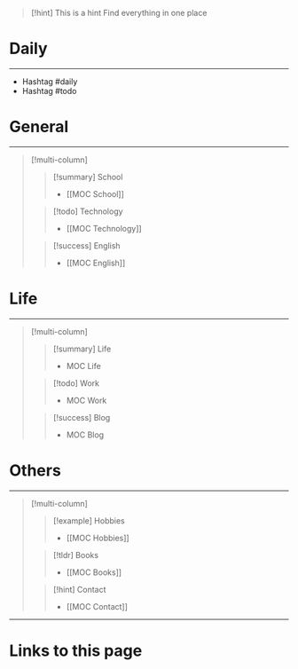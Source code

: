 
> [!hint] This is a hint
> Find everything in one place


# Daily
---
- Hashtag #daily 
- Hashtag #todo 

# General 
--- 
> [!multi-column] 
> 
>>[!summary] School
>> - [[MOC School]]
>>
>>  
> 
>> [!todo] Technology
>>- [[MOC Technology]]
>>
>
>> [!success] English
>>- [[MOC English]]
>

# Life 
---
> [!multi-column] 
> 
>>[!summary] Life
>> - MOC Life
>>
>>  
> 
>> [!todo] Work
>>-  MOC Work
>>
>
>> [!success] Blog
>>- MOC Blog
>


# Others
---
> [!multi-column] 
> 
>>[!example] Hobbies
>> - [[MOC Hobbies]]
>> 
>>  
> 
>> [!tldr] Books
>>- [[MOC Books]]
>
>>[!hint] Contact
>>- [[MOC Contact]]
>


--- 
# Links to this page




